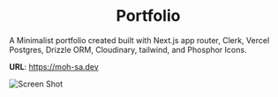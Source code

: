 <br/>
<p align="center">
  <h1 align="center">Portfolio</h1>

  <p>
  A Minimalist portfolio created built with Next.js app router, Clerk, Vercel Postgres, Drizzle ORM, Cloudinary, tailwind, and Phosphor Icons.
  </p>
</p>

**URL**: <https://moh-sa.dev>

![Screen Shot](https://tno.dev/_next/image?url=https%3A%2F%2Fres.cloudinary.com%2Ftno%2Fimage%2Fupload%2Fv1717376148%2Fportfolio%2Filrbbsgta9i3z6z5pird.webp&w=1920&q=75)
